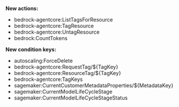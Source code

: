 **New actions:**

- bedrock-agentcore:ListTagsForResource
- bedrock-agentcore:TagResource
- bedrock-agentcore:UntagResource
- bedrock:CountTokens

**New condition keys:**

- autoscaling:ForceDelete
- bedrock-agentcore:RequestTag/${TagKey}
- bedrock-agentcore:ResourceTag/${TagKey}
- bedrock-agentcore:TagKeys
- sagemaker:CurrentCustomerMetadataProperties/${MetadataKey}
- sagemaker:CurrentModelLifeCycleStage
- sagemaker:CurrentModelLifeCycleStageStatus
